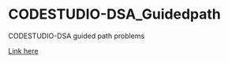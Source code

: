 # CODESTUDIO-DSA_Guidedpath
CODESTUDIO-DSA guided path problems

[Link here](https://www.codingninjas.com/codestudio/guided-paths/data-structures-algorithms)
